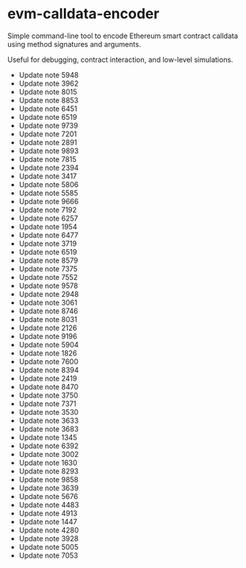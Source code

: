 # evm-calldata-encoder

Simple command-line tool to encode Ethereum smart contract calldata using method signatures and arguments.

Useful for debugging, contract interaction, and low-level simulations.
- Update note 5948
- Update note 3962
- Update note 8015
- Update note 8853
- Update note 6451
- Update note 6519
- Update note 9739
- Update note 7201
- Update note 2891
- Update note 9893
- Update note 7815
- Update note 2394
- Update note 3417
- Update note 5806
- Update note 5585
- Update note 9666
- Update note 7192
- Update note 6257
- Update note 1954
- Update note 6477
- Update note 3719
- Update note 6519
- Update note 8579
- Update note 7375
- Update note 7552
- Update note 9578
- Update note 2948
- Update note 3061
- Update note 8746
- Update note 8031
- Update note 2126
- Update note 9196
- Update note 5904
- Update note 1826
- Update note 7600
- Update note 8394
- Update note 2419
- Update note 8470
- Update note 3750
- Update note 7371
- Update note 3530
- Update note 3633
- Update note 3683
- Update note 1345
- Update note 6392
- Update note 3002
- Update note 1630
- Update note 8293
- Update note 9858
- Update note 3639
- Update note 5676
- Update note 4483
- Update note 4913
- Update note 1447
- Update note 4280
- Update note 3928
- Update note 5005
- Update note 7053
